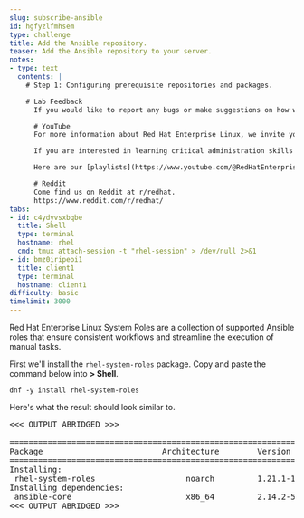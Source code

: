 ```yaml
---
slug: subscribe-ansible
id: hgfyzlfmhsem
type: challenge
title: Add the Ansible repository.
teaser: Add the Ansible repository to your server.
notes:
- type: text
  contents: |
    # Step 1: Configuring prerequisite repositories and packages.

    # Lab Feedback
      If you would like to report any bugs or make suggestions on how we can improve our labs, [please leave us a message here](https://github.com/rhel-labs/instruqt/discussions/categories/general).

      # YouTube
      For more information about Red Hat Enterprise Linux, we invite you to view our [YouTube channel]([**red.ht/rhel-youtube**](https://red.ht/4etqJ1T)). [**red.ht/rhel-youtube**](https://red.ht/4etqJ1T)

      If you are interested in learning critical administration skills for Red Hat Enterprise Linux, you might be interested in our show [Into the Terminal](https://www.youtube.com/playlist?list=PLXJyD2dL4oqeX-C3MvsMUJuEzWM4vLK2C).

      Here are our [playlists](https://www.youtube.com/@RedHatEnterpriseLinux/playlists). You can find various playlists on topics such as product updates and Satellite configuration and administration.

      # Reddit
      Come find us on Reddit at r/redhat.
      https://www.reddit.com/r/redhat/
tabs:
- id: c4ydyvsxbqbe
  title: Shell
  type: terminal
  hostname: rhel
  cmd: tmux attach-session -t "rhel-session" > /dev/null 2>&1
- id: bmz0iripeoi1
  title: client1
  type: terminal
  hostname: client1
difficulty: basic
timelimit: 3000
---
```

Red Hat Enterprise Linux System Roles are a collection of supported Ansible roles that ensure consistent workflows and streamline the execution of manual tasks.

First we'll install the `rhel-system-roles` package. Copy and paste the command below into __> Shell__.

```bash,run
dnf -y install rhel-system-roles
```

Here's what the result should look similar to.

<pre>
<<< OUTPUT ABRIDGED >>>

==========================================================================================================================================
Package                         Architecture        Version                        Repository                                       Size
==========================================================================================================================================
Installing:
 rhel-system-roles                   noarch         1.21.1-1.el9_2              rhel-9-for-x86_64-appstream-rpms         2.4 M
Installing dependencies:
 ansible-core                        x86_64         2.14.2-5.el9_2              rhel-9-for-x86_64-appstream-rpms         3.4 M
<<< OUTPUT ABRIDGED >>>
</pre>